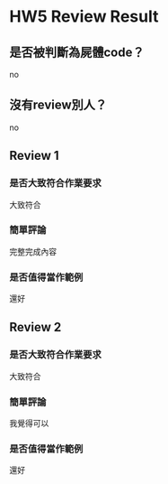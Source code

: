 



# HW5 Review Result

## 是否被判斷為屍體code？


no
## 沒有review別人？


no
## Review 1

### 是否大致符合作業要求


大致符合
### 簡單評論


完整完成內容
### 是否值得當作範例


還好
## Review 2

### 是否大致符合作業要求


大致符合
### 簡單評論


我覺得可以
### 是否值得當作範例


還好